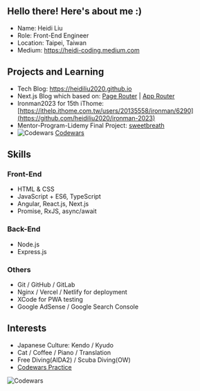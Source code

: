 ## Hello there! Here's about me :)

+ Name: Heidi Liu
+ Role: Front-End Engineer
+ Location: Taipei, Taiwan
+ Medium: https://heidi-coding.medium.com

## Projects and Learning

+ Tech Blog: https://heidiliu2020.github.io
+ Next.js Blog which based on: [Page Router](https://github.com/heidiliu2020/nextjs-blog) | [App Router](https://github.com/heidiliu2020/nextjs-blog-v2)
+ Ironman2023 for 15th iThome: [https://ithelp.ithome.com.tw/users/20135558/ironman/6290](https://github.com/heidiliu2020/ironman-2023)
+ Mentor-Program-Lidemy Final Project: [sweetbreath](https://github.com/heidiliu2020/sweetbreath)
+ ![Codewars](https://www.codewars.com/users/Heidi-Liu/badges/micro) [Codewars](https://github.com/heidiliu2020/codewars-challenges)

## Skills

### Front-End

+ HTML & CSS
+ JavaScript + ES6, TypeScript
+ Angular, React.js, Next.js
+ Promise, RxJS, async/await

### Back-End

+ Node.js
+ Express.js

### Others

+ Git / GitHub / GitLab
+ Nginx / Vercel / Netlify for deployment
+ XCode for PWA testing
+ Google AdSense / Google Search Console

## Interests

+ Japanese Culture: Kendo / Kyudo
+ Cat / Coffee / Piano / Translation
+ Free Diving(AIDA2) / Scuba Diving(OW)
+ [Codewars Practice](https://github.com/heidiliu2020/codewars-challenges)

![Codewars](https://github.r2v.ch/codewars?user=Heidi-Liu&stroke=%23BB432C)
